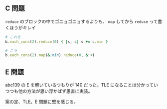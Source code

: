 ## C 問題

`reduce` のブロックの中でゴニョゴニョするよりも、 `map` してから `reduce` って書くほうがキレイ

```ruby
# これを
b.each_cons(2).reduce(0) { |s, c| s += c.min }

# こう
b.each_cons(2).map(&:min).reduce(0, &:+)
```

## E 問題

abc139 の E を解いているつもりが 140 だった。TLE になることは分かっていつつも他の方法が思い浮かばず愚直に実装。

案の定、TLE。E 問題に壁を感じる。